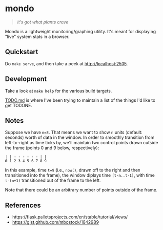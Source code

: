 # mondo

> _it's got what plants crave_

Mondo is a lightweight monitoring/graphing utility. It's meant for displaying
"live" system stats in a browser.

## Quickstart

Do `make serve`, and then take a peek at <http://localhost:2505>.

## Development

Take a look at `make help` for the various build targets.

[TODO.md](TODO.md) is where I've been trying to maintain a list of the things I'd like to
get TODONE.

## Notes

Suppose we have `n=8`. That means we want to show `n` units (default: seconds)
worth of data in the window. In order to smoothly transition from left-to-right
as time ticks by, we'll maintain two control points drawn outside the frame
(points 0 and 9 below, respectively):

```text
| | - - - - - - | |
0 1 2 3 4 5 6 7 8 9
```

In this example, time `t=9` (i.e., `now()`, drawn off to the right and then
transitioned into the frame), the window diplays time `[t-n..t-1]`, with time
`t-(n+1)` transitioned out of the frame to the left.

Note that there could be an arbitrary number of points outside of the frame.

## References

* <https://flask.palletsprojects.com/en/stable/tutorial/views/>
* <https://gist.github.com/mbostock/1642989>
